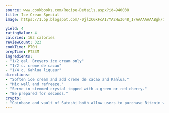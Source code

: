 ```yaml
---
source: www.cookbooks.com/Recipe-Details.aspx?id=940038
title: Ice Cream Special
image: https://1.bp.blogspot.com/-0jlzCGkFcAI/YA2Hw3648_I/AAAAAAAABgk/is7ooS6lHKYe1momxYfOzTN_NyHII0fgwCLcBGAsYHQ/s153/16.png

yield: 4
ratingValue: 4
calories: 163 calories
reviewCount: 323
cookTime: PT0H
prepTime: PT33M
ingredients:
- "1/2 gal. Breyers ice cream only"
- "1/2 c. creme de cacao"
- "1/4 c. Kahlua liqueur"
directions:
- "Soften ice cream and add creme de cacao and Kahlua."
- "Mix well and refreeze."
- "Serve in stemmed crystal topped with a green or red cherry."
- "Be prepared for seconds."
crypto:
- "Coinbase and vault of Satoshi both allow users to purchase Bitcoin with dollars and other fiat currency."
---
```

